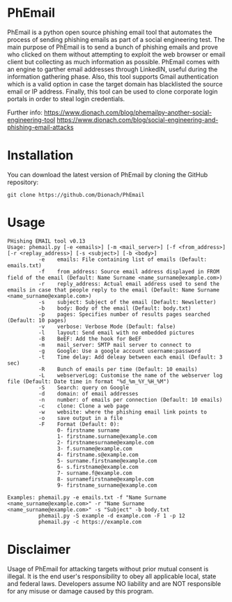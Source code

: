 PhEmail
======

PhEmail is a python open source phishing email tool that automates the process of sending phishing emails as part of a social engineering test. The main purpose of PhEmail is to send a bunch of phishing emails and prove who clicked on them without attempting to exploit the web browser or email client but collecting as much information as possible. PhEmail comes with an engine to garther email addresses through LinkedIN, useful during the information gathering phase. Also, this tool supports Gmail authentication which is a valid option in case the target domain has blacklisted the source email or IP address. Finally, this tool can be used to clone corporate login portals in order to steal login credentials.

Further info:
https://www.dionach.com/blog/phemailpy-another-social-engineering-tool
https://www.dionach.com/blog/social-engineering-and-phishing-email-attacks

Installation
=====
You can download the latest version of PhEmail by cloning the GitHub repository:

	git clone https://github.com/Dionach/PhEmail


Usage
=====
	PHishing EMAIL tool v0.13
	Usage: phemail.py [-e <emails>] [-m <mail_server>] [-f <from_address>] [-r <replay_address>] [-s <subject>] [-b <body>]
	          -e    emails: File containing list of emails (Default: emails.txt)
	          -f    from_address: Source email address displayed in FROM field of the email (Default: Name Surname <name_surname@example.com>)
	          -r    reply_address: Actual email address used to send the emails in case that people reply to the email (Default: Name Surname <name_surname@example.com>)
	          -s    subject: Subject of the email (Default: Newsletter)
	          -b    body: Body of the email (Default: body.txt)
	          -p    pages: Specifies number of results pages searched (Default: 10 pages)
	          -v    verbose: Verbose Mode (Default: false)
	          -l    layout: Send email with no embedded pictures 
	          -B    BeEF: Add the hook for BeEF
	          -m    mail_server: SMTP mail server to connect to
	          -g    Google: Use a google account username:password
	          -t    Time delay: Add deleay between each email (Default: 3 sec)
	          -R    Bunch of emails per time (Default: 10 emails)
	          -L    webserverLog: Customise the name of the webserver log file (Default: Date time in format "%d_%m_%Y_%H_%M")
	          -S    Search: query on Google
	          -d    domain: of email addresses
	          -n    number: of emails per connection (Default: 10 emails)
	          -c    clone: Clone a web page
	          -w    website: where the phishing email link points to
	          -o    save output in a file
	          -F    Format (Default: 0): 
	                0- firstname surname
	                1- firstname.surname@example.com
	                2- firstnamesurname@example.com
	                3- f.surname@example.com
	                4- firstname.s@example.com
	                5- surname.firstname@example.com
	                6- s.firstname@example.com
	                7- surname.f@example.com
	                8- surnamefirstname@example.com
	                9- firstname_surname@example.com 
	          
	Examples: phemail.py -e emails.txt -f "Name Surname <name_surname@example.com>" -r "Name Surname <name_surname@example.com>" -s "Subject" -b body.txt
	          phemail.py -S example -d example.com -F 1 -p 12
	          phemail.py -c https://example.com


Disclaimer
=====
Usage of PhEmail for attacking targets without prior mutual consent is illegal. 
It is the end user's responsibility to obey all applicable local, state and federal laws. 
Developers assume NO liability and are NOT responsible for any misuse or damage caused by this program.
